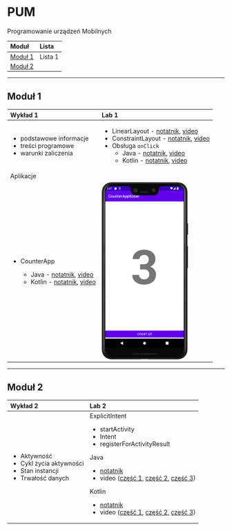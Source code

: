 # PUM
 Programowanie urządzeń Mobilnych
 
|Moduł|Lista|
|:-------|:--------|
|[Moduł 1](#moduł-1)| Lista 1 |
|[Moduł 2](#moduł-2)|  |

---

## Moduł 1
|Wykład 1|Lab 1|
|:-------|:-------|
|<ul><li> podstawowe informacje </li><li> treści programowe </li><li> warunki zaliczenia </li></ul>| <ul><li> LinearLayout - [notatnik](https://github.com/RafLew84/PUM/blob/main/2022-2023/Lab/Lab1/1.1%20-%20Interfejs%20-%20LinearLayout.ipynb), [video](https://uniwroc.sharepoint.com/:v:/s/PUMpriv/Ebicr3eNd21HqRb6rJh1INcBqVWZDmkUAvdZK0l5OCqmxg?e=oMjfEG) </li><li> ConstraintLayout - [notatnik](https://github.com/RafLew84/PUM/blob/main/2022-2023/Lab/Lab1/1.2%20-%20Interfejs%20-%20ConstraintLayout.ipynb), [video](https://uniwroc.sharepoint.com/:v:/s/PUMpriv/EWzixce6YtNOg3d_uC4hCikBmhoQL4_XI8g8waSI10HYHg?e=O489Y8) </li><li> Obsługa `onClick` <ul><li>Java - [notatnik](https://github.com/RafLew84/PUM/blob/main/2022-2023/Lab/Lab1/1.4.1%20-%20Java%20-%20Obs%C5%82uga%20OnClick.ipynb), [video](https://uniwroc.sharepoint.com/:v:/s/PUMpriv/Eci9jNj6JNRMpZGtMalawZoBSVFMiqnxfxhs6DKWnm_E3w?e=SgRTdO)</li><li>Kotlin - [notatnik](https://github.com/RafLew84/PUM/blob/main/2022-2023/Lab/Lab1/1.4.2%20-%20Kotlin%20-%20Obs%C5%82uga%20OnClick.ipynb), [video](https://uniwroc.sharepoint.com/:v:/s/PUMpriv/EQB1joMBZg9GtEjVRcRnmG0BbuNKVX8DrJHltzP4MhLCzw?e=cckSxc)</li></ul></li></ul>|
|Aplikacje|  |
|<ul><li>CounterApp</li><ul><li>Java - [notatnik](https://github.com/RafLew84/PUM/blob/main/2022-2023/Lab/Lab1/1.3.1%20-%20Java%20-%20CounterApp.ipynb), [video](https://uniwroc.sharepoint.com/:v:/s/PUMpriv/EdicfF8zhUVBszJtJ03qCiUBM_wfVFnfxIrNPRja-cdZYA?e=Kwslvx)</li><li>Kotlin - [notatnik](https://github.com/RafLew84/PUM/blob/main/2022-2023/Lab/Lab1/1.3.2%20-%20Kotlin%20-%20CounterApp.ipynb), [video](https://uniwroc.sharepoint.com/:v:/s/PUMpriv/EWqCuWelp2NKq8apF7vDTacBATZzFUsBKF5FJp8P-p8HdA?e=AeMjsF)</li></ul></ul>| <img src="https://github.com/RafLew84/PUM/blob/main/2022-2023/Lab/Lab1/images/counterapp.png" width="200" />|

---

## Moduł 2
|Wykład 2|Lab 2|
|:-------|:-------|
|<ul><li> Aktywność </li><li> Cykl życia aktywności </li><li> Stan instancji </li><li> Trwałość danych </li></ul>| ExplicitIntent <ul><li> startActivity </li><li> Intent </li><li> registerForActivityResult </li></ul> Java <ul><li> [notatnik](https://github.com/RafLew84/PUM/blob/main/2022-2023/Lab/Lab2/2.1.1%20-%20Java%20-%20Mechanizm%20Intent%C3%B3w%20-%20Jawne.ipynb) </li><li> video ([część 1](https://uniwroc.sharepoint.com/:v:/s/PUMpriv/EbCHj3tACJRAkp8oqcfej4kBak0Qaa-KjDO7RK0AUdpamw?e=u5NKjo), [część 2](https://uniwroc.sharepoint.com/:v:/s/PUMpriv/EXzJ1UJmTsZNsoK5Vhet_B4BeWJerIyqjgjKfO2MSYxcwQ?e=zAqr4e), [część 3](https://uniwroc.sharepoint.com/:v:/s/PUMpriv/EXJWSCd-EDVAvexAOy-ae8wBWmw8p9X6VEftNlNpQdpe3g?e=8ghRIa))</li></ul> Kotlin <ul><li> [notatnik](https://github.com/RafLew84/PUM/blob/main/2022-2023/Lab/Lab2/2.1.2%20-%20Kotlin%20-%20Mechanizm%20Intent%C3%B3w%20-%20Jawne.ipynb) </li><li> video ([część 1](https://uniwroc.sharepoint.com/:v:/s/PUMpriv/EaKjI55u2L1Kui1RVV9JD24BqAFQjrHpaOWUr2v3OpTqSw?e=JZ42fK), [część 2](https://uniwroc.sharepoint.com/:v:/s/PUMpriv/ERA8rsdsE29BrLA2Zimmq58BVS_XVD8zhPVLozFodkxCuA?e=hu0mDz), [część 3](https://uniwroc.sharepoint.com/:v:/s/PUMpriv/ETFg346fJDtBhRmdw8eGRwoBzqmQ4oSwn7OHv1GAGQilLw?e=0PjBEy))</li></ul>|
